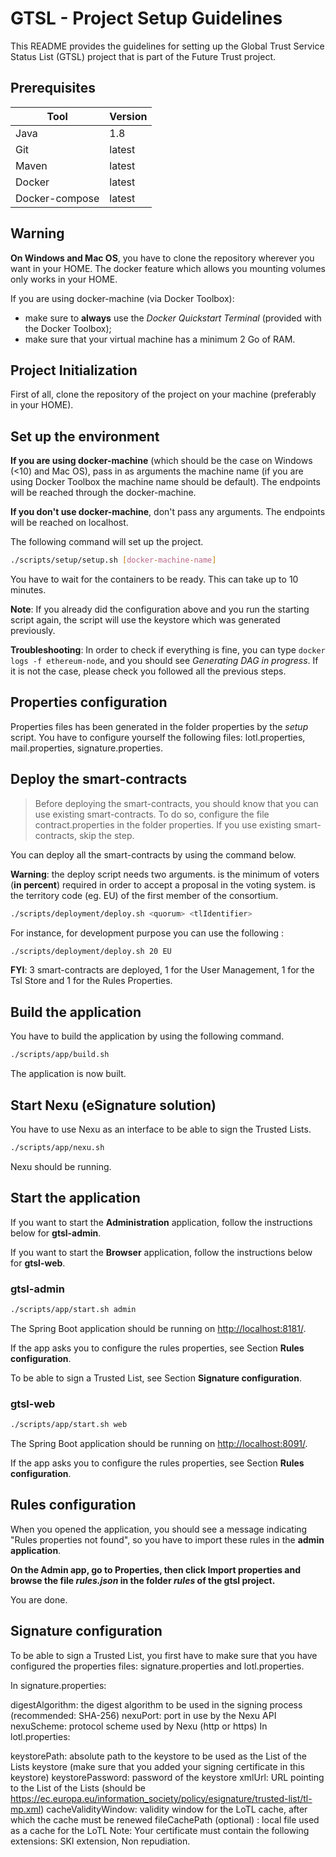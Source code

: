 # GTSL - Project Setup Guidelines

This README provides the guidelines for setting up 
the Global Trust Service Status List (GTSL) project 
that is part of the Future Trust project.

## Prerequisites

Tool | Version
--- | ---
Java | 1.8
Git | latest
Maven | latest
Docker | latest
Docker-compose | latest

## Warning

**On Windows and Mac OS**, you have to clone the repository 
wherever you want in your HOME. 
The docker feature which allows you mounting volumes only works in your HOME.

If you are using docker-machine (via Docker Toolbox):
- make sure to **always** use the *Docker Quickstart Terminal* 
(provided with the Docker Toolbox);
- make sure that your virtual machine has a minimum 2 Go of RAM. 

## Project Initialization

First of all, clone the repository of the project on your machine 
(preferably in your HOME).

## Set up the environment

**If you are using docker-machine** 
(which should be the case on Windows (<10) and Mac OS), 
pass in as arguments the machine name 
(if you are using Docker Toolbox the machine name should be default). 
The endpoints will be reached through the docker-machine.

**If you don't use docker-machine**, don't pass any arguments. 
The endpoints will be reached on localhost.

The following command will set up the project.

```sh
./scripts/setup/setup.sh [docker-machine-name]
```

You have to wait for the containers to be ready. 
This can take up to 10 minutes.

**Note**: If you already did the configuration above and 
you run the starting script again, the script will use 
the keystore which was generated previously.

**Troubleshooting**: In order to check if everything is fine, 
you can type `docker logs -f ethereum-node`, and 
you should see *Generating DAG in progress*. 
If it is not the case, please check you followed all the previous steps.

## Properties configuration

Properties files has been generated in the folder properties 
by the _setup_ script.
You have to configure yourself the following files: 
lotl.properties, mail.properties, signature.properties.

## Deploy the smart-contracts

> Before deploying the smart-contracts, you should know that 
you can use existing smart-contracts. 
To do so, configure the file contract.properties in the folder properties.
If you use existing smart-contracts, skip the step.

You can deploy all the smart-contracts by using the command below.

**Warning**: the deploy script needs two arguments. 
<quorum> is the minimum of voters (**in percent**) 
required in order to accept a proposal in the voting system. 
<tlIdentifier> is the territory code (eg. EU) 
of the first member of the consortium.

```sh
./scripts/deployment/deploy.sh <quorum> <tlIdentifier>
```

For instance, for development purpose you can use the following :

```sh
./scripts/deployment/deploy.sh 20 EU
```

**FYI**: 3 smart-contracts are deployed, 
1 for the User Management, 
1 for the Tsl Store and 
1 for the Rules Properties.

## Build the application

You have to build the application by using the following command.

```sh
./scripts/app/build.sh
```

The application is now built.

## Start Nexu (eSignature solution)

You have to use Nexu as an interface to be able to sign the Trusted Lists.

```sh
./scripts/app/nexu.sh
```

Nexu should be running.

## Start the application

If you want to start the **Administration** application, 
follow the instructions below for **gtsl-admin**.

If you want to start the **Browser** application, 
follow the instructions below for **gtsl-web**.

### gtsl-admin

```sh
./scripts/app/start.sh admin
```

The Spring Boot application should be running 
on [http://localhost:8181/](http://localhost:8181/).

If the app asks you to configure the rules properties, 
see Section **Rules configuration**.

To be able to sign a Trusted List, see Section **Signature configuration**.

### gtsl-web

```sh
./scripts/app/start.sh web
```

The Spring Boot application should be running 
on [http://localhost:8091/](http://localhost:8091/).

If the app asks you to configure the rules properties, 
see Section **Rules configuration**.

## Rules configuration

When you opened the application, 
you should see a message indicating "Rules properties not found", 
so you have to import these rules in the **admin application**.

**On the Admin app, go to Properties, 
then click Import properties and browse 
the file _rules.json_ in the folder _rules_ of the gtsl project.**

You are done.

## Signature configuration

To be able to sign a Trusted List, you first have to make sure that you have configured the properties files: signature.properties and lotl.properties.

In signature.properties:

digestAlgorithm: the digest algorithm to be used in the signing process (recommended: SHA-256)
nexuPort: port in use by the Nexu API
nexuScheme: protocol scheme used by Nexu (http or https)
In lotl.properties:

keystorePath: absolute path to the keystore to be used as the List of the Lists keystore (make sure that you added your signing certificate in this keystore)
keystorePassword: password of the keystore
xmlUrl: URL pointing to the List of the Lists (should be https://ec.europa.eu/information_society/policy/esignature/trusted-list/tl-mp.xml)
cacheValidityWindow: validity window for the LoTL cache, after which the cache must be renewed
fileCachePath (optional) : local file used as a cache for the LoTL
Note: Your certificate must contain the following extensions: SKI extension, Non repudiation.